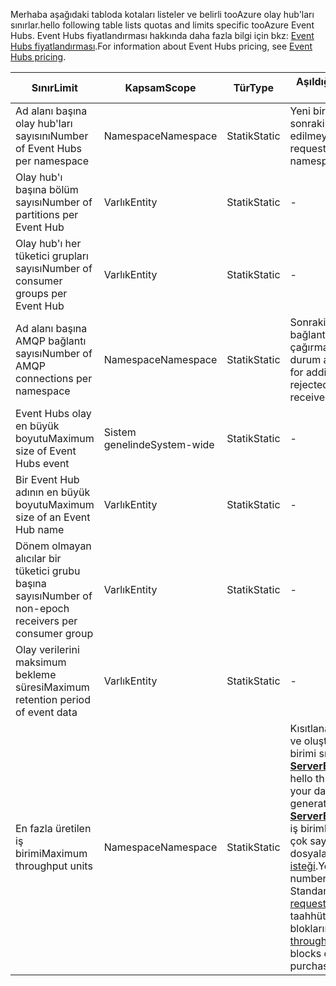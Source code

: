 <span data-ttu-id="acb98-101">Merhaba aşağıdaki tabloda kotaları listeler ve belirli tooAzure olay hub'ları sınırlar.</span><span class="sxs-lookup"><span data-stu-id="acb98-101">hello following table lists quotas and limits specific tooAzure Event Hubs.</span></span> <span data-ttu-id="acb98-102">Event Hubs fiyatlandırması hakkında daha fazla bilgi için bkz: [Event Hubs fiyatlandırması](https://azure.microsoft.com/pricing/details/event-hubs/).</span><span class="sxs-lookup"><span data-stu-id="acb98-102">For information about Event Hubs pricing, see [Event Hubs pricing](https://azure.microsoft.com/pricing/details/event-hubs/).</span></span>

| <span data-ttu-id="acb98-103">Sınır</span><span class="sxs-lookup"><span data-stu-id="acb98-103">Limit</span></span> | <span data-ttu-id="acb98-104">Kapsam</span><span class="sxs-lookup"><span data-stu-id="acb98-104">Scope</span></span> | <span data-ttu-id="acb98-105">Tür</span><span class="sxs-lookup"><span data-stu-id="acb98-105">Type</span></span> | <span data-ttu-id="acb98-106">Aşıldığında davranışı</span><span class="sxs-lookup"><span data-stu-id="acb98-106">Behavior when exceeded</span></span> | <span data-ttu-id="acb98-107">Değer</span><span class="sxs-lookup"><span data-stu-id="acb98-107">Value</span></span> |
| --- | --- | --- | --- | --- |
| <span data-ttu-id="acb98-108">Ad alanı başına olay hub'ları sayısını</span><span class="sxs-lookup"><span data-stu-id="acb98-108">Number of Event Hubs per namespace</span></span> |<span data-ttu-id="acb98-109">Namespace</span><span class="sxs-lookup"><span data-stu-id="acb98-109">Namespace</span></span> |<span data-ttu-id="acb98-110">Statik</span><span class="sxs-lookup"><span data-stu-id="acb98-110">Static</span></span> |<span data-ttu-id="acb98-111">Yeni bir ad alanı oluşturmak için sonraki istekleri kabul edilmeyecek.</span><span class="sxs-lookup"><span data-stu-id="acb98-111">Subsequent requests for creation of a new namespace will be rejected.</span></span> |<span data-ttu-id="acb98-112">10</span><span class="sxs-lookup"><span data-stu-id="acb98-112">10</span></span> |
| <span data-ttu-id="acb98-113">Olay hub'ı başına bölüm sayısı</span><span class="sxs-lookup"><span data-stu-id="acb98-113">Number of partitions per Event Hub</span></span> |<span data-ttu-id="acb98-114">Varlık</span><span class="sxs-lookup"><span data-stu-id="acb98-114">Entity</span></span> |<span data-ttu-id="acb98-115">Statik</span><span class="sxs-lookup"><span data-stu-id="acb98-115">Static</span></span> |- |<span data-ttu-id="acb98-116">32</span><span class="sxs-lookup"><span data-stu-id="acb98-116">32</span></span> |
| <span data-ttu-id="acb98-117">Olay hub'ı her tüketici grupları sayısı</span><span class="sxs-lookup"><span data-stu-id="acb98-117">Number of consumer groups per Event Hub</span></span> |<span data-ttu-id="acb98-118">Varlık</span><span class="sxs-lookup"><span data-stu-id="acb98-118">Entity</span></span> |<span data-ttu-id="acb98-119">Statik</span><span class="sxs-lookup"><span data-stu-id="acb98-119">Static</span></span> |- |<span data-ttu-id="acb98-120">20</span><span class="sxs-lookup"><span data-stu-id="acb98-120">20</span></span> |
| <span data-ttu-id="acb98-121">Ad alanı başına AMQP bağlantı sayısı</span><span class="sxs-lookup"><span data-stu-id="acb98-121">Number of AMQP connections per namespace</span></span> |<span data-ttu-id="acb98-122">Namespace</span><span class="sxs-lookup"><span data-stu-id="acb98-122">Namespace</span></span> |<span data-ttu-id="acb98-123">Statik</span><span class="sxs-lookup"><span data-stu-id="acb98-123">Static</span></span> |<span data-ttu-id="acb98-124">Sonraki istekleri için ek bağlantıları reddedilir ve kodu çağırma hello tarafından bir özel durum aldı.</span><span class="sxs-lookup"><span data-stu-id="acb98-124">Subsequent requests for additional connections will be rejected and an exception is received by hello calling code.</span></span> |<span data-ttu-id="acb98-125">5,000</span><span class="sxs-lookup"><span data-stu-id="acb98-125">5,000</span></span> |
| <span data-ttu-id="acb98-126">Event Hubs olay en büyük boyutu</span><span class="sxs-lookup"><span data-stu-id="acb98-126">Maximum size of Event Hubs event</span></span>|<span data-ttu-id="acb98-127">Sistem genelinde</span><span class="sxs-lookup"><span data-stu-id="acb98-127">System-wide</span></span> |<span data-ttu-id="acb98-128">Statik</span><span class="sxs-lookup"><span data-stu-id="acb98-128">Static</span></span> |- |<span data-ttu-id="acb98-129">256 KB</span><span class="sxs-lookup"><span data-stu-id="acb98-129">256 KB</span></span> |
| <span data-ttu-id="acb98-130">Bir Event Hub adının en büyük boyutu</span><span class="sxs-lookup"><span data-stu-id="acb98-130">Maximum size of an Event Hub name</span></span> |<span data-ttu-id="acb98-131">Varlık</span><span class="sxs-lookup"><span data-stu-id="acb98-131">Entity</span></span> |<span data-ttu-id="acb98-132">Statik</span><span class="sxs-lookup"><span data-stu-id="acb98-132">Static</span></span> |- |<span data-ttu-id="acb98-133">50 karakter</span><span class="sxs-lookup"><span data-stu-id="acb98-133">50 characters</span></span> |
| <span data-ttu-id="acb98-134">Dönem olmayan alıcılar bir tüketici grubu başına sayısı</span><span class="sxs-lookup"><span data-stu-id="acb98-134">Number of non-epoch receivers per consumer group</span></span> |<span data-ttu-id="acb98-135">Varlık</span><span class="sxs-lookup"><span data-stu-id="acb98-135">Entity</span></span> |<span data-ttu-id="acb98-136">Statik</span><span class="sxs-lookup"><span data-stu-id="acb98-136">Static</span></span> |- |<span data-ttu-id="acb98-137">5</span><span class="sxs-lookup"><span data-stu-id="acb98-137">5</span></span> |
| <span data-ttu-id="acb98-138">Olay verilerini maksimum bekleme süresi</span><span class="sxs-lookup"><span data-stu-id="acb98-138">Maximum retention period of event data</span></span> |<span data-ttu-id="acb98-139">Varlık</span><span class="sxs-lookup"><span data-stu-id="acb98-139">Entity</span></span> |<span data-ttu-id="acb98-140">Statik</span><span class="sxs-lookup"><span data-stu-id="acb98-140">Static</span></span> |- |<span data-ttu-id="acb98-141">1-7 gün</span><span class="sxs-lookup"><span data-stu-id="acb98-141">1-7 days</span></span> |
| <span data-ttu-id="acb98-142">En fazla üretilen iş birimi</span><span class="sxs-lookup"><span data-stu-id="acb98-142">Maximum throughput units</span></span> |<span data-ttu-id="acb98-143">Namespace</span><span class="sxs-lookup"><span data-stu-id="acb98-143">Namespace</span></span> |<span data-ttu-id="acb98-144">Statik</span><span class="sxs-lookup"><span data-stu-id="acb98-144">Static</span></span> |<span data-ttu-id="acb98-145">Kısıtlanan, veri toobe neden olur ve oluşturur aşan hello işleme birimi sınırı bir  **[ServerBusyException](/dotnet/api/microsoft.servicebus.messaging.serverbusyexception)**.</span><span class="sxs-lookup"><span data-stu-id="acb98-145">Exceeding hello throughput unit limit causes your data toobe throttled and generates a **[ServerBusyException](/dotnet/api/microsoft.servicebus.messaging.serverbusyexception)**.</span></span> <span data-ttu-id="acb98-146">Üretilen iş birimleri için standart bir daha çok sayıda istek katmanı dosyalama tarafından bir [destek isteği](/azure/azure-supportability/how-to-create-azure-support-request).</span><span class="sxs-lookup"><span data-stu-id="acb98-146">You can request a larger number of throughput units for a Standard tier by filing a [support request](/azure/azure-supportability/how-to-create-azure-support-request).</span></span> <span data-ttu-id="acb98-147">[Ek üretilen iş birimleri](../articles/event-hubs/event-hubs-auto-inflate.md) 20 taahhüt satın alma temelinde bloklarını mevcuttur.</span><span class="sxs-lookup"><span data-stu-id="acb98-147">[Additional throughput units](../articles/event-hubs/event-hubs-auto-inflate.md) are available in blocks of 20 on a committed purchase basis.</span></span> |<span data-ttu-id="acb98-148">20</span><span class="sxs-lookup"><span data-stu-id="acb98-148">20</span></span> |

